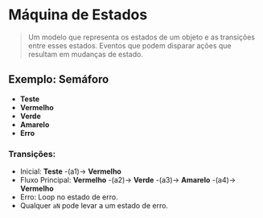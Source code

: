 # Máquina de Estados
> Um modelo que representa os estados de um objeto e as transições entre esses estados. Eventos que podem disparar ações que resultam em mudanças de estado.

## Exemplo: Semáforo
- **Teste**
- **Vermelho**
- **Verde**
- **Amarelo**
- **Erro**

### Transições:
- Inicial: **Teste** -(a1)-> **Vermelho**
- Fluxo Principal: **Vermelho** -(a2)-> **Verde** -(a3)-> **Amarelo** -(a4)-> **Vermelho**
- Erro: Loop no estado de erro.
- Qualquer `aN` pode levar a um estado de erro.
